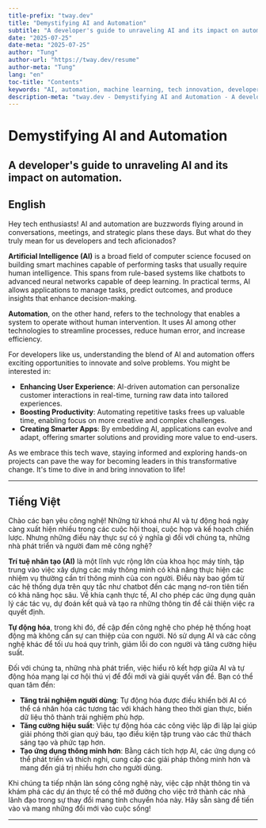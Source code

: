 ```yaml
---
title-prefix: "tway.dev"
title: "Demystifying AI and Automation"
subtitle: "A developer's guide to unraveling AI and its impact on automation."
date: "2025-07-25"
date-meta: "2025-07-25"
author: "Tung"
author-url: "https://tway.dev/resume"
author-meta: "Tung"
lang: "en"
toc-title: "Contents"
keywords: "AI, automation, machine learning, tech innovation, developer guide"
description-meta: "tway.dev - Demystifying AI and Automation - A developer's guide to unraveling AI and its impact on automation."
---
```


# Demystifying AI and Automation
## A developer's guide to unraveling AI and its impact on automation.

## English
Hey tech enthusiasts! AI and automation are buzzwords flying around in conversations, meetings, and strategic plans these days. But what do they truly mean for us developers and tech aficionados?

**Artificial Intelligence (AI)** is a broad field of computer science focused on building smart machines capable of performing tasks that usually require human intelligence. This spans from rule-based systems like chatbots to advanced neural networks capable of deep learning. In practical terms, AI allows applications to manage tasks, predict outcomes, and produce insights that enhance decision-making.

**Automation**, on the other hand, refers to the technology that enables a system to operate without human intervention. It uses AI among other technologies to streamline processes, reduce human error, and increase efficiency.

For developers like us, understanding the blend of AI and automation offers exciting opportunities to innovate and solve problems. You might be interested in:

- **Enhancing User Experience**: AI-driven automation can personalize customer interactions in real-time, turning raw data into tailored experiences.
- **Boosting Productivity**: Automating repetitive tasks frees up valuable time, enabling focus on more creative and complex challenges.
- **Creating Smarter Apps**: By embedding AI, applications can evolve and adapt, offering smarter solutions and providing more value to end-users.

As we embrace this tech wave, staying informed and exploring hands-on projects can pave the way for becoming leaders in this transformative change. It's time to dive in and bring innovation to life!

---

## Tiếng Việt
Chào các bạn yêu công nghệ! Những từ khoá như AI và tự động hoá ngày càng xuất hiện nhiều trong các cuộc hội thoại, cuộc họp và kế hoạch chiến lược. Nhưng những điều này thực sự có ý nghĩa gì đối với chúng ta, những nhà phát triển và người đam mê công nghệ?

**Trí tuệ nhân tạo (AI)** là một lĩnh vực rộng lớn của khoa học máy tính, tập trung vào việc xây dựng các máy thông minh có khả năng thực hiện các nhiệm vụ thường cần trí thông minh của con người. Điều này bao gồm từ các hệ thống dựa trên quy tắc như chatbot đến các mạng nơ-ron tiên tiến có khả năng học sâu. Về khía cạnh thực tế, AI cho phép các ứng dụng quản lý các tác vụ, dự đoán kết quả và tạo ra những thông tin để cải thiện việc ra quyết định.

**Tự động hóa**, trong khi đó, đề cập đến công nghệ cho phép hệ thống hoạt động mà không cần sự can thiệp của con người. Nó sử dụng AI và các công nghệ khác để tối ưu hoá quy trình, giảm lỗi do con người và tăng cường hiệu suất.

Đối với chúng ta, những nhà phát triển, việc hiểu rõ kết hợp giữa AI và tự động hóa mang lại cơ hội thú vị để đổi mới và giải quyết vấn đề. Bạn có thể quan tâm đến:

- **Tăng trải nghiệm người dùng**: Tự động hóa được điều khiển bởi AI có thể cá nhân hóa các tương tác với khách hàng theo thời gian thực, biến dữ liệu thô thành trải nghiệm phù hợp.
- **Tăng cường hiệu suất**: Việc tự động hóa các công việc lặp đi lặp lại giúp giải phóng thời gian quý báu, tạo điều kiện tập trung vào các thử thách sáng tạo và phức tạp hơn.
- **Tạo ứng dụng thông minh hơn**: Bằng cách tích hợp AI, các ứng dụng có thể phát triển và thích nghi, cung cấp các giải pháp thông minh hơn và mang đến giá trị nhiều hơn cho người dùng.

Khi chúng ta tiếp nhận làn sóng công nghệ này, việc cập nhật thông tin và khám phá các dự án thực tế có thể mở đường cho việc trở thành các nhà lãnh đạo trong sự thay đổi mang tính chuyển hóa này. Hãy sẵn sàng để tiến vào và mang những đổi mới vào cuộc sống!

---